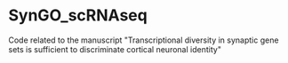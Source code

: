 # SynGO_scRNAseq
Code related to the manuscript "Transcriptional diversity in synaptic gene sets is sufficient to discriminate cortical neuronal identity"
